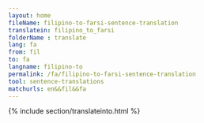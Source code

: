 ```yaml
---
layout: home
fileName: filipino-to-farsi-sentence-translation
translatein: filipino_to_farsi
folderName : translate
lang: fa
from: fil
to: fa
langname: filipino-to
permalink: /fa/filipino-to-farsi-sentence-translation
tool: sentence-translations
matchurls: en&&fil&&fa
---
```

{% include section/translateinto.html %}
